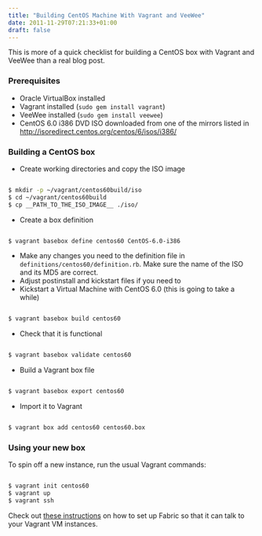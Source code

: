 ```yaml
---
title: "Building CentOS Machine With Vagrant and VeeWee"
date: 2011-11-29T07:21:33+01:00
draft: false
---
```


This is more of a quick checklist for building a CentOS box with Vagrant and VeeWee than a real blog post.

### Prerequisites

- Oracle VirtualBox installed
- Vagrant installed (`sudo gem install vagrant`)
- VeeWee installed (`sudo gem install veewee`)
- CentOS 6.0 i386 DVD ISO downloaded from one of the mirrors listed in <http://isoredirect.centos.org/centos/6/isos/i386/>

### Building a CentOS box

- Create working directories and copy the ISO image

```bash

$ mkdir -p ~/vagrant/centos60build/iso
$ cd ~/vagrant/centos60build
$ cp __PATH_TO_THE_ISO_IMAGE__ ./iso/

```

- Create a box definition

```bash

$ vagrant basebox define centos60 CentOS-6.0-i386

```

- Make any changes you need to the definition file in `definitions/centos60/definition.rb`. Make sure the name of the ISO and its MD5 are correct.
- Adjust postinstall and kickstart files if you need to
- Kickstart a Virtual Machine with CentOS 6.0 (this is going to take a while)

```bash

$ vagrant basebox build centos60

```

- Check that it is functional

```bash

$ vagrant basebox validate centos60

```

- Build a Vagrant box file

```bash

$ vagrant basebox export centos60

```

- Import it to Vagrant

```bash

$ vagrant box add centos60 centos60.box

```

### Using your new box

To spin off a new instance, run the usual Vagrant commands:

```bash

$ vagrant init centos60
$ vagrant up
$ vagrant ssh

```

Check out [these instructions](../../../../2011/04/30/use-fabric-on-vagrant-instances) on how to set up Fabric so that it can talk to your Vagrant VM instances.

